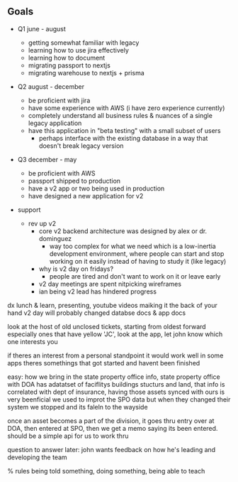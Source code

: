 ## Goals

- Q1 june - august
	- getting somewhat familiar with legacy
	- learning how to use jira effectively
	- learning how to document
	- migrating passport to nextjs
	- migrating warehouse to nextjs + prisma
- Q2 august - december
	- be proficient with jira
	- have some experience with AWS (i have zero experience currently)
	- completely understand all business rules & nuances of a single legacy application
	- have this application in "beta testing" with a small subset of users
		- perhaps interface with the existing database in a way that doesn't break legacy version
- Q3 december - may
	- be proficient with AWS
	- passport shipped to production
	- have a v2 app or two being used in production
	- have designed a new application for v2 


- support
	- rev up v2
		- core v2 backend architecture was designed by alex or dr. dominguez
			- way too complex for what we need which is a low-inertia development environment, where people can start and stop working on it easily instead of having to study it (like legacy)
		- why is v2 day on fridays?
			- people are tired and don't want to work on it or leave early
		- v2 day meetings are spent nitpicking wireframes
		- ian being v2 lead has hindered progress


dx 
lunch & learn, presenting, youtube videos
maiking it the back of your hand
v2 day will probably changed
databse docs & app docs

look at the host of old unclosed tickets, starting from oldest forward
especially ones that have yellow 'JC', look at the app, let john know which one interests you

if theres an interest from a personal standpoint it would work well
in some apps theres somethings that got started and havent been finished

easy: how we bring in the state property office info,
state property office with DOA has adatatset of faciflitys buildings stucturs and land, that info is correlated with dept of insurance, having those assets synced with ours is very beenficial
we used to improt the SPO data but when they changed their system we stopped and its faleln to the wayside

once an asset becomes a part of the division, it goes thru entry over at DOA, then entered at SPO, then we get a memo saying its been entered. should be a simple api for us to work thru

question to answer later: john wants feedback on how he's leading and developing the team 



% rules being told something, doing something,  being able to teach
